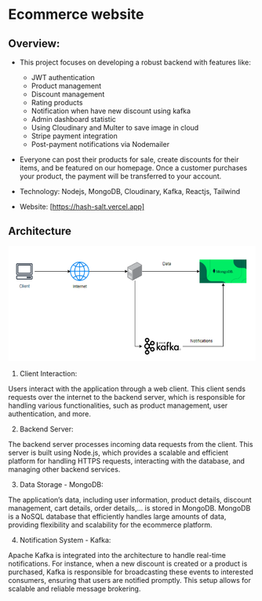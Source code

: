 # Ecommerce website
## Overview:
- This project focuses on developing a robust backend with features like:
    + JWT authentication 
    + Product management
    + Discount management 
    + Rating products 
    + Notification when have new discount using kafka
    + Admin dashboard statistic
    + Using Cloudinary and Multer to save image in cloud 
    + Stripe payment integration
    + Post-payment notifications via Nodemailer

- Everyone can post their products for sale, create discounts for their items, and be featured on our homepage. Once a customer purchases your product, the payment will be transferred to your account.

- Technology: Nodejs, MongoDB, Cloudinary, Kafka, Reactjs, Tailwind

- Website: [https://hash-salt.vercel.app]


## Architecture

![alt text](zimg/Architecture.png)

1. Client Interaction:

Users interact with the application through a web client. This client sends requests over the internet to the backend server, which is responsible for handling various functionalities, such as product management, user authentication, and more.

2. Backend Server:

The backend server processes incoming data requests from the client. This server is built using Node.js, which provides a scalable and efficient platform for handling HTTPS requests, interacting with the database, and managing other backend services.

3. Data Storage - MongoDB:

The application’s data, including user information, product details, discount management, cart details, order details,... is stored in MongoDB. MongoDB is a NoSQL database that efficiently handles large amounts of data, providing flexibility and scalability for the ecommerce platform.

4. Notification System - Kafka:

Apache Kafka is integrated into the architecture to handle real-time notifications. For instance, when a new discount is created or a product is purchased, Kafka is responsible for broadcasting these events to interested consumers, ensuring that users are notified promptly. This setup allows for scalable and reliable message brokering.